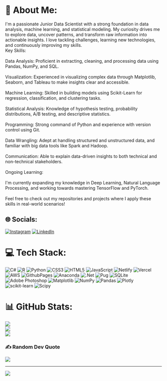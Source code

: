 # 💫 About Me:
I'm a passionate Junior Data Scientist with a strong foundation in data analysis, machine learning, and statistical modeling. My curiosity drives me to explore data, uncover patterns, and transform raw information into actionable insights. I love tackling challenges, learning new technologies, and continuously improving my skills.<br>Key Skills:<br><br>    Data Analysis: Proficient in extracting, cleaning, and processing data using Pandas, NumPy, and SQL.<br><br>    Visualization: Experienced in visualizing complex data through Matplotlib, Seaborn, and Tableau to make insights clear and accessible.<br><br>    Machine Learning: Skilled in building models using Scikit-Learn for regression, classification, and clustering tasks.<br><br>    Statistical Analysis: Knowledge of hypothesis testing, probability distributions, A/B testing, and descriptive statistics.<br><br>    Programming: Strong command of Python and experience with version control using Git.<br><br>    Data Wrangling: Adept at handling structured and unstructured data, and familiar with big data tools like Spark and Hadoop.<br><br>    Communication: Able to explain data-driven insights to both technical and non-technical stakeholders.<br><br>Ongoing Learning:<br><br>I'm currently expanding my knowledge in Deep Learning, Natural Language Processing, and working towards mastering TensorFlow and PyTorch.<br><br>Feel free to check out my repositories and projects where I apply these skills in real-world scenarios!<br>


## 🌐 Socials:
[![Instagram](https://img.shields.io/badge/Instagram-%23E4405F.svg?logo=Instagram&logoColor=white)](https://instagram.com/https://www.instagram.com/m1rjalolk/) [![LinkedIn](https://img.shields.io/badge/LinkedIn-%230077B5.svg?logo=linkedin&logoColor=white)](https://linkedin.com/in/https://www.linkedin.com/in/mirjalol-karimov/) 

# 💻 Tech Stack:
![C#](https://img.shields.io/badge/c%23-%23239120.svg?style=for-the-badge&logo=csharp&logoColor=white) ![R](https://img.shields.io/badge/r-%23276DC3.svg?style=for-the-badge&logo=r&logoColor=white) ![Python](https://img.shields.io/badge/python-3670A0?style=for-the-badge&logo=python&logoColor=ffdd54) ![CSS3](https://img.shields.io/badge/css3-%231572B6.svg?style=for-the-badge&logo=css3&logoColor=white) ![HTML5](https://img.shields.io/badge/html5-%23E34F26.svg?style=for-the-badge&logo=html5&logoColor=white) ![JavaScript](https://img.shields.io/badge/javascript-%23323330.svg?style=for-the-badge&logo=javascript&logoColor=%23F7DF1E) ![Netlify](https://img.shields.io/badge/netlify-%23000000.svg?style=for-the-badge&logo=netlify&logoColor=#00C7B7) ![Vercel](https://img.shields.io/badge/vercel-%23000000.svg?style=for-the-badge&logo=vercel&logoColor=white) ![AWS](https://img.shields.io/badge/AWS-%23FF9900.svg?style=for-the-badge&logo=amazon-aws&logoColor=white) ![GithubPages](https://img.shields.io/badge/github%20pages-121013?style=for-the-badge&logo=github&logoColor=white) ![Anaconda](https://img.shields.io/badge/Anaconda-%2344A833.svg?style=for-the-badge&logo=anaconda&logoColor=white) ![.Net](https://img.shields.io/badge/.NET-5C2D91?style=for-the-badge&logo=.net&logoColor=white) ![Pug](https://img.shields.io/badge/Pug-FFF?style=for-the-badge&logo=pug&logoColor=A86454) ![SQLite](https://img.shields.io/badge/sqlite-%2307405e.svg?style=for-the-badge&logo=sqlite&logoColor=white) ![Adobe Photoshop](https://img.shields.io/badge/adobe%20photoshop-%2331A8FF.svg?style=for-the-badge&logo=adobe%20photoshop&logoColor=white) ![Matplotlib](https://img.shields.io/badge/Matplotlib-%23ffffff.svg?style=for-the-badge&logo=Matplotlib&logoColor=black) ![NumPy](https://img.shields.io/badge/numpy-%23013243.svg?style=for-the-badge&logo=numpy&logoColor=white) ![Pandas](https://img.shields.io/badge/pandas-%23150458.svg?style=for-the-badge&logo=pandas&logoColor=white) ![Plotly](https://img.shields.io/badge/Plotly-%233F4F75.svg?style=for-the-badge&logo=plotly&logoColor=white) ![scikit-learn](https://img.shields.io/badge/scikit--learn-%23F7931E.svg?style=for-the-badge&logo=scikit-learn&logoColor=white) ![Scipy](https://img.shields.io/badge/SciPy-%230C55A5.svg?style=for-the-badge&logo=scipy&logoColor=%white)
# 📊 GitHub Stats:
![](https://github-readme-stats.vercel.app/api?username=m1rjalolk24&theme=dark&hide_border=false&include_all_commits=false&count_private=false)<br/>
![](https://github-readme-streak-stats.herokuapp.com/?user=m1rjalolk24&theme=dark&hide_border=false)<br/>
![](https://github-readme-stats.vercel.app/api/top-langs/?username=m1rjalolk24&theme=dark&hide_border=false&include_all_commits=false&count_private=false&layout=compact)

### ✍️ Random Dev Quote
![](https://quotes-github-readme.vercel.app/api?type=horizontal&theme=radical)

---
[![](https://visitcount.itsvg.in/api?id=m1rjalolk24&icon=0&color=6)](https://visitcount.itsvg.in)
